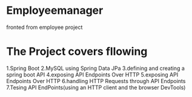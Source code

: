 # Employeemanager
fronted from employee project
# The Project covers fllowing
1.Spring Boot 
2.MySQL using Spring Data JPa
3.defining and creating a spring boot API
4.exposing API Endpoints Over HTTP
5.exposing API Endpoints Over HTTP
6.handling HTTP Requests through API Endpoints
7.Tesing API EndPoints(using an HTTP client and the browser DevTools)

